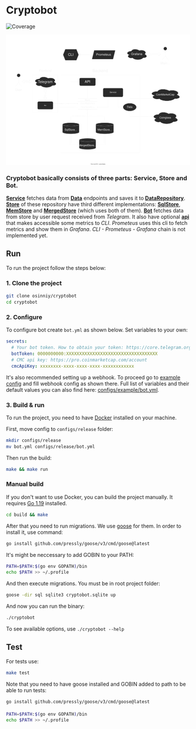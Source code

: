 # Cryptobot
![Coverage](https://img.shields.io/badge/Coverage-94.0%25-brightgreen)

![Project Schema](schema.svg)

### **Cryptobot** basically consists of three parts: Service, Store and Bot.

**[Service](internal/service/service.go)** fetches data from **[Data](internal/data)** endpoints and saves it to **[DataRepository](internal/store/repository.go)**.
**[Store](internal/store/store.go)** of these repository have third different implementations: **[SqlStore](internal/store/sqlstore)**, **[MemStore](internal/store/memstore)** and **[MergedStore](internal/store/mergedstore)** (which uses both of them).
**[Bot](internal/bot)** fetches data from store by user request received from *Telegram*.
It also have optional **[api](internal/api)** that makes accessible some metrics to *CLI*. *Prometeus* uses this cli to fetch metrics and show them in *Grafana*.
*CLI - Prometeus - Grafana* chain is not implemented yet.

## Run

To run the project follow the steps below:

### 1. Clone the project

```bash
git clone osinniy/cryptobot
cd cryptobot
```

### 2. Configure

To configure bot create `bot.yml` as shown below. Set variables to your own:

```yaml
secrets:
  # Your bot token. How to obtain your token: https://core.telegram.org/bots/features#botfather
  botToken: 0000000000:XXXXXXXXXXXXXXXXXXXXXXXXXXXXXXXXXXX
  # CMC api key: https://pro.coinmarketcap.com/account
  cmcApiKey: xxxxxxxx-xxxx-xxxx-xxxx-xxxxxxxxxxxx
```

It's also recommended setting up a webhook. To proceed go to [example config](configs/example/bot.yml) and fill webhook config as shown there.
Full list of variables and their default values you can also find here: [configs/example/bot.yml](configs/example/bot.yml).

### 3. Build & run

To run the project, you need to have [Docker](https://docker.com/) installed on your machine.

First, move config to `configs/release` folder:

```bash
mkdir configs/release
mv bot.yml configs/release/bot.yml
```

Then run the build:

```bash
make && make run
```

### Manual build

If you don't want to use Docker, you can build the project manually. It requires [Go 1.19](https://golang.org/) installed.

```bash
cd build && make
```

After that you need to run migrations. We use [goose](https://github.com/pressly/goose) for them. In order to install it, use command:

```bash
go install github.com/pressly/goose/v3/cmd/goose@latest
```

It's might be neccessary to add GOBIN to your PATH:

```bash
PATH=$PATH:$(go env GOPATH)/bin
echo $PATH >> ~/.profile
```

And then execute migrations. You must be in root project folder:

```bash
goose -dir sql sqlite3 cryptobot.sqlite up
```

And now you can run the binary:

```bash
./cryptobot
```

To see available options, use `./cryptobot --help`

## Test

For tests use:

```bash
make test
```

Note that you need to have goose installed and GOBIN added to path to be able to run tests:

```bash
go install github.com/pressly/goose/v3/cmd/goose@latest

PATH=$PATH:$(go env GOPATH)/bin
echo $PATH >> ~/.profile
```

